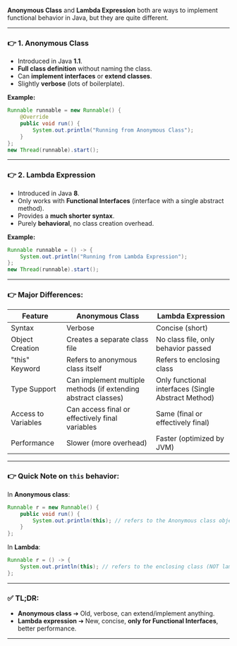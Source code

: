 **Anonymous Class** and **Lambda Expression** both are ways to implement functional behavior in Java, but they are quite different.

---

### 👉 1. **Anonymous Class**
- Introduced in Java **1.1**.
- **Full class definition** without naming the class.
- Can **implement interfaces** or **extend classes**.
- Slightly **verbose** (lots of boilerplate).

**Example:**

```java
Runnable runnable = new Runnable() {
    @Override
    public void run() {
        System.out.println("Running from Anonymous Class");
    }
};
new Thread(runnable).start();
```

---

### 👉 2. **Lambda Expression**
- Introduced in Java **8**.
- Only works with **Functional Interfaces** (interface with a single abstract method).
- Provides a **much shorter syntax**.
- Purely **behavioral**, no class creation overhead.

**Example:**

```java
Runnable runnable = () -> {
    System.out.println("Running from Lambda Expression");
};
new Thread(runnable).start();
```

---

### 👉 Major Differences:

| Feature                        | Anonymous Class                     | Lambda Expression              |
|---------------------------------|-------------------------------------|---------------------------------|
| Syntax                         | Verbose                             | Concise (short)                 |
| Object Creation                | Creates a separate class file       | No class file, only behavior passed |
| "this" Keyword                 | Refers to anonymous class itself    | Refers to enclosing class       |
| Type Support                   | Can implement multiple methods (if extending abstract classes) | Only functional interfaces (Single Abstract Method) |
| Access to Variables            | Can access final or effectively final variables | Same (final or effectively final) |
| Performance                    | Slower (more overhead)              | Faster (optimized by JVM)       |

---

### 👉 Quick Note on `this` behavior:
In **Anonymous class**:
```java
Runnable r = new Runnable() {
    public void run() {
        System.out.println(this); // refers to the Anonymous class object
    }
};
```

In **Lambda**:
```java
Runnable r = () -> {
    System.out.println(this); // refers to the enclosing class (NOT lambda)
};
```

---

### ✅ **TL;DR:**

- **Anonymous class** ➔ Old, verbose, can extend/implement anything.
- **Lambda expression** ➔ New, concise, **only for Functional Interfaces**, better performance.

---
